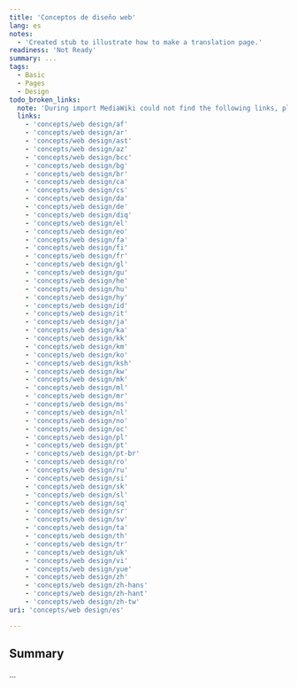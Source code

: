 ```yaml
---
title: 'Conceptos de diseño web'
lang: es
notes:
  - 'Created stub to illustrate how to make a translation page.'
readiness: 'Not Ready'
summary: ...
tags:
  - Basic
  - Pages
  - Design
todo_broken_links:
  note: 'During import MediaWiki could not find the following links, please fix and adjust this list.'
  links:
    - 'concepts/web design/af'
    - 'concepts/web design/ar'
    - 'concepts/web design/ast'
    - 'concepts/web design/az'
    - 'concepts/web design/bcc'
    - 'concepts/web design/bg'
    - 'concepts/web design/br'
    - 'concepts/web design/ca'
    - 'concepts/web design/cs'
    - 'concepts/web design/da'
    - 'concepts/web design/de'
    - 'concepts/web design/diq'
    - 'concepts/web design/el'
    - 'concepts/web design/eo'
    - 'concepts/web design/fa'
    - 'concepts/web design/fi'
    - 'concepts/web design/fr'
    - 'concepts/web design/gl'
    - 'concepts/web design/gu'
    - 'concepts/web design/he'
    - 'concepts/web design/hu'
    - 'concepts/web design/hy'
    - 'concepts/web design/id'
    - 'concepts/web design/it'
    - 'concepts/web design/ja'
    - 'concepts/web design/ka'
    - 'concepts/web design/kk'
    - 'concepts/web design/km'
    - 'concepts/web design/ko'
    - 'concepts/web design/ksh'
    - 'concepts/web design/kw'
    - 'concepts/web design/mk'
    - 'concepts/web design/ml'
    - 'concepts/web design/mr'
    - 'concepts/web design/ms'
    - 'concepts/web design/nl'
    - 'concepts/web design/no'
    - 'concepts/web design/oc'
    - 'concepts/web design/pl'
    - 'concepts/web design/pt'
    - 'concepts/web design/pt-br'
    - 'concepts/web design/ro'
    - 'concepts/web design/ru'
    - 'concepts/web design/si'
    - 'concepts/web design/sk'
    - 'concepts/web design/sl'
    - 'concepts/web design/sq'
    - 'concepts/web design/sr'
    - 'concepts/web design/sv'
    - 'concepts/web design/ta'
    - 'concepts/web design/th'
    - 'concepts/web design/tr'
    - 'concepts/web design/uk'
    - 'concepts/web design/vi'
    - 'concepts/web design/yue'
    - 'concepts/web design/zh'
    - 'concepts/web design/zh-hans'
    - 'concepts/web design/zh-hant'
    - 'concepts/web design/zh-tw'
uri: 'concepts/web design/es'

---
```

## Summary

...
